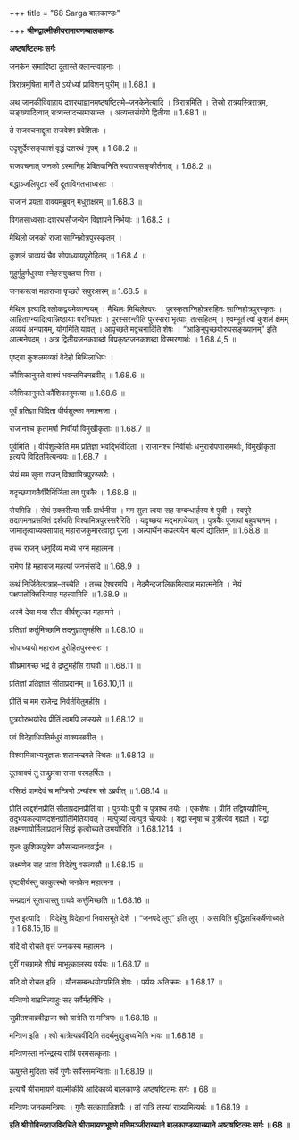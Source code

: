 +++
title = "68 Sarga बालकाण्डः"

+++
**श्रीमद्वाल्मीकीयरामायणम्बालकाण्डः**

**अष्टषष्टितमः सर्गः**

जनकेन समादिष्टा दूतास्ते क्लान्तवाहनाः ।

त्रिरात्रमुषिता मार्गे ते ऽयोध्यां प्राविशन् पुरीम् ॥ 1.68.1 ॥

अथ जानकीविवाहाय दशरथाह्वानमष्टषष्टितमे–जनकेनेत्यादि । त्रिरात्रमिति । तिस्रो रात्रयस्त्रिरात्रम्, सङ्ख्यादित्वात् रात्र्यन्तादच्समासान्तः । अत्यन्तसंयोगे द्वितीया ॥ 1.68.1 ॥

ते राजवचनाद्दूता राजवेश्म प्रवेशिताः ।

ददृशुर्देवसङ्काशं वृद्धं दशरथं नृपम् ॥ 1.68.2 ॥

राजवचनात् जनको ऽस्मानिह प्रेषितवानिति स्वराजसङ्कीर्तनात् ॥ 1.68.2 ॥

बद्धाञ्जलिपुटाः सर्वे दूताविगतसाध्वसाः ।

राजानं प्रयता वाक्यमब्रुवन् मधुराक्षरम् ॥ 1.68.3 ॥

विगतसाध्वसाः दशरथसौजन्येन विज्ञापने निर्भयाः ॥ 1.68.3 ॥

मैथिलो जनको राजा साग्निहोत्रपुरस्कृतम् ।

कुशलं चाव्ययं चैव सोपाध्यायपुरोहितम् ॥ 1.68.4 ॥

मुहुर्मुहुर्मधुरया स्नेहसंयुक्तया गिरा ।

जनकस्त्वां महाराजा पृच्छते सपुरःसरम् ॥ 1.68.5 ॥

मैथिल इत्यादि श्लोकद्वयमेकान्वयम् । मैथिलः मिथिलेश्वरः । पुरस्कृताग्निहोत्रसहितः साग्निहोत्रपुरस्कृतः । आहिताग्न्यादित्वान्निष्ठायाः परनिपातः । पुरस्सरन्तीति पुरस्सरा भृत्याः, तत्सहितम् । एवम्भूतं त्वां कुशलं क्षेमम् अव्ययं अनपायम्, योगमिति यावत् । आपृच्छते मद्वचनादिति शेषः । “आङिनुपृच्छयोरुपसङ्ख्यानम्” इति आत्मनेपदम् । अत्र द्वितीयजनकशब्दो विप्रकृष्टजनकशब्दा विस्मरणार्थः ॥ 1.68.4,5 ॥

पृष्ट्वा कुशलमव्यग्रं वैदेहो मिथिलाधिपः ।

कौशिकानुमते वाक्यं भवन्तमिदमब्रवीत् ॥ 1.68.6 ॥

कौशिकानुमते कौशिकानुमत्या ॥ 1.68.6 ॥

पूर्वं प्रतिज्ञा विदिता वीर्यशुल्का ममात्मजा ।

राजानश्च कृतामर्षा निर्वीर्या विमुखीकृताः ॥ 1.68.7 ॥

पूर्वमिति । वीर्यशुल्केति मम प्रतिज्ञा भवद्भिर्विदिता । राजानश्च निर्वीर्याः धनुरारोपणासमर्थाः, विमुखीकृता इत्यपि विदितमित्यन्वयः ॥ 1.68.7 ॥

सेयं मम सुता राजन् विश्वामित्रपुरस्सरैः ।

यदृच्छयागतैर्वीरैर्निर्जिता तव पुत्रकैः ॥ 1.68.8 ॥

सेयमिति । सेयं उक्तरीत्या सर्वैः प्रार्थनीया । मम सुता त्वया सह सम्बन्धार्हस्य मे पुत्री । स्वपुरे तदागमनप्रसक्तिं दर्शयति विश्वामित्रपुरस्सरैरिति । यदृच्छया मद्भागधेयात् । पुत्रकैः पूजायां बहुवचनम् । जामातृत्वाध्यवसायात् महाराजकुमारत्वाद्वा पूजा । अल्पार्थेन कप्रत्ययेन बाल्यं द्योतितम् ॥ 1.68.8 ॥

तच्च राजन् धनुर्दिव्यं मध्ये भग्नं महात्मना ।

रामेण हि महाराज महत्यां जनसंसदि ॥ 1.68.9 ॥

कथं निर्जितेत्यत्राह–तच्चेति । तच्च ऐश्वरमपि । नेदमैन्द्रजालिकमित्याह महात्मनेति । नेयं पक्षपातोक्तिरित्याह महत्यामिति ॥ 1.68.9 ॥

अस्मै देया मया सीता वीर्यशुल्का महात्मने ।

प्रतिज्ञां कर्तुमिच्छामि तदनुज्ञातुमर्हसि ॥ 1.68.10 ॥

सोपाध्यायो महाराज पुरोहितपुरस्सरः ।

शीघ्रमागच्छ भद्रं ते द्रष्टुमर्हसि राघवौ ॥ 1.68.11 ॥

प्रतिज्ञां प्रतिज्ञातं सीताप्रदानम् ॥ 1.68.10,11 ॥

प्रीतिं च मम राजेन्द्र निर्वर्तयितुमर्हसि ।

पुत्रयोरुभयोरेव प्रीतिं त्वमपि लप्स्यसे ॥ 1.68.12 ॥

एवं विदेहाधिपतिर्मधुरं वाक्यमब्रवीत् ।

विश्वामित्राभ्यनुज्ञातः शतानन्दमते स्थितः ॥ 1.68.13 ॥

दूतवाक्यं तु तच्छ्रुत्वा राजा परमहर्षितः ।

वसिष्ठं वामदेवं च मन्त्रिणो ऽन्यांश्च सो ऽब्रवीत् ॥ 1.68.14 ॥

प्रीतिं त्वद्दर्शनप्रीतिं सीताप्रदानप्रीतिं वा । पुत्रयोः पुत्री च पुत्रश्च तयोः । एकशेषः । प्रीतिं तद्विषयप्रीतिम्, तदुभयकल्याणदर्शनप्रीतिमितियावत् । मत्पुत्र्यां त्वत्पुत्रे चेत्यर्थः । यद्वा स्नुषा च पुत्रीत्येव गृह्यते । यद्वा लक्ष्मणायोर्मिलाप्रदानं सिद्धं कृत्वोच्यते उभयोरिति ॥ 1.68.1214 ॥

गुप्तः कुशिकपुत्रेण कौसल्यानन्दवर्द्धनः ।

लक्ष्मणेन सह भ्रात्रा विदेहेषु वसत्यसौ ॥ 1.68.15 ॥

दृष्टवीर्यस्तु काकुत्स्थो जनकेन महात्मना ।

सम्प्रदानं सुतायास्तु राघवे कर्त्तुमिच्छति ॥ 1.68.16 ॥

गुप्त इत्यादि । विदेहेषु विदेहानां निवासभूते देशे । “जनपदे लुप्” इति लुप् । असाविति बुद्धिसन्निकर्षेणोच्यते ॥ 1.68.15,16 ॥

यदि वो रोचते वृत्तं जनकस्य महात्मनः ।

पुरीं गच्छामहे शीघ्रं माभूत्कालस्य पर्ययः ॥ 1.68.17 ॥

यदि वो रोचत इति । यौनसम्बन्धयोग्यमिति शेषः । पर्ययः अतिक्रमः ॥ 1.68.17 ॥

मन्त्रिणो बाढमित्याहुः सह सर्वैर्महर्षिभिः ।

सुप्रीतश्चाब्रवीद्राजा श्वो यात्रेति स मन्त्रिणः ॥ 1.68.18 ॥

मन्त्रिण इति । श्वो यात्रेत्यब्रवीदिति तदर्थमुद्युङ्ध्वमिति भावः ॥ 1.68.18 ॥

मन्त्रिणस्तां नरेन्द्रस्य रात्रिं परमसत्कृताः ।

ऊषुस्ते मुदिताः सर्वे गुणैः सर्वैस्समन्विताः ॥ 1.68.19 ॥

इत्यार्षे श्रीरामायणे वाल्मीकीये आदिकाव्ये बालकाण्डे अष्टषष्टितमः सर्गः ॥ 68 ॥

मन्त्रिणः जनकमन्त्रिणः । गुणैः सत्कारातिशयैः । तां रात्रिं तस्यां रात्र्यामित्यर्थः ॥ 1.68.19 ॥

**इति श्रीगोविन्दराजविरचिते श्रीरामायणभूषणे मणिमञ्जीराख्याने बालकाण्डव्याख्याने अष्टषष्टितमः सर्गः ॥ 68 ॥**
